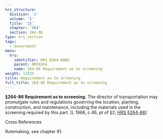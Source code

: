 ```yaml
---
hrs_structure:
  division: '1'
  volume: '5'
  title: '15'
  chapter: '264'
  section: 264-86
type: hrs_section
tags:
  - Government
menu:
  hrs:
    identifier: HRS_0264-0086
    parent: HRS0264
    name: 264-86 Requirement as to screening
weight: 13335
title: Requirement as to screening
full_title: 264-86 Requirement as to screening
---
```

**§264-86 Requirement as to screening.** The director of transportation may promulgate rules and regulations governing the location, planting, construction, and maintenance, including the materials used in the screening required by this part. [L 1966, c 46, pt of §2; [HRS §264-86](/title-15/chapter-264/section-264-86/)]

Cross References

Rulemaking, see chapter 91.